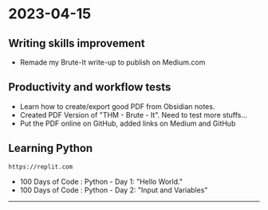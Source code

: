 # 2023-04-15

## Writing skills improvement

- Remade my Brute-It write-up to  publish on Medium.com

## Productivity and workflow tests

- Learn how to create/export good PDF from Obsidian notes.
- Created PDF Version of "THM - Brute - It".  Need to test more stuffs...
- Put the PDF online on GitHub, added links on Medium and GitHub

## Learning Python

`https://replit.com`

- 100 Days of Code : Python - Day 1: "Hello World."
- 100 Days of Code : Python - Day 2: "Input and Variables"

---
